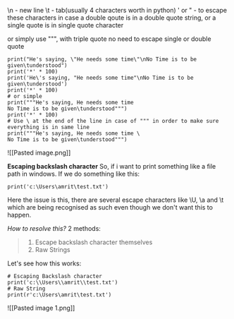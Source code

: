\n - new line
\t - tab(usually 4 characters worth in python)
\' or \" - to escape these characters in case a double qoute is in a double quote string, or a single quote is in single quote character

or simply use """, with triple quote no need to escape single or double quote

```
print("He's saying, \"He needs some time\"\nNo Time is to be given\tunderstood")
print('*' * 100)
print('He\'s saying, "He needs some time"\nNo Time is to be given\tunderstood')
print('*' * 100)
# or simple
print("""He's saying, He needs some time
No Time is to be given\tunderstood""")
print('*' * 100)
# Use \ at the end of the line in case of """ in order to make sure everything is in same line
print("""He's saying, He needs some time \
No Time is to be given\tunderstood""")
```

![[Pasted image.png]]

**Escaping backslash character**
So, if i want to print something like a file path in windows.
If we do something like this:
```
print('c:\Users\amrit\test.txt')
```

Here the issue is this, there are several escape characters like \U, \a and \t which are being recognised as such even though we don't want this to happen.

*How to resolve this?*
2 methods:
>1. Escape backslash character themselves
>2. Raw Strings

Let's see how this works:
```
# Escaping Backslash character
print('c:\\Users\\amrit\\test.txt')
# Raw String
print(r'c:\Users\amrit\test.txt')
```

![[Pasted image 1.png]]